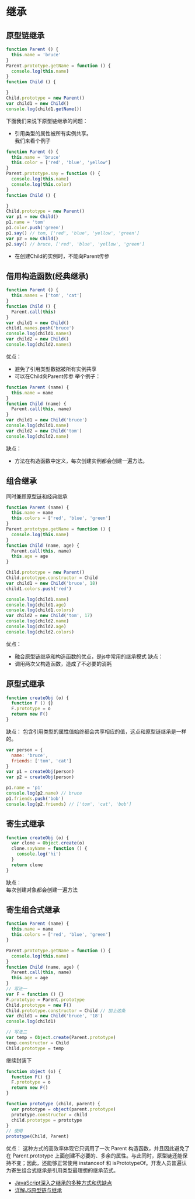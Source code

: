 # 继承
## 原型链继承
```js
function Parent () {
  this.name = 'bruce'
}
Parent.prototype.getName = function () {
  console.log(this.name)
}
function Child () {

}
Child.prototype = new Parent()
var child1 = new Child()
console.log(child1.getName())
```
下面我们来说下原型链继承的问题：
- 引用类型的属性被所有实例共享。  
我们来看个例子
```js
function Parent () {
  this.name = 'bruce'
  this.color = ['red', 'blue', 'yellow']
}
Parent.prototype.say = function () {
  console.log(this.name)
  console.log(this.color)
}
function Child () {

}
Child.prototype = new Parent()
var p1 = new Child()
p1.name = 'tom'
p1.color.push('green')
p1.say() // tom, ['red', 'blue', 'yellow', 'green']
var p2 = new Child()
p2.say() // bruce, ['red', 'blue', 'yellow', 'green']
```
- 在创建Child的实例时，不能向Parent传参

## 借用构造函数(经典继承)
```js
function Parent () {
  this.names = ['tom', 'cat']
}
function Child () {
  Parent.call(this)
}
var child1 = new Child()
child1.names.push('bruce')
console.log(child1.names)
var child2 = new Child()
console.log(child2.names)
```
优点：
- 避免了引用类型数据被所有实例共享
- 可以在Child向Parent传参
举个例子：
```js
function Parent (name) {
  this.name = name
}
function Child (name) {
  Parent.call(this, name)
}
var child1 = new Child('bruce')
console.log(child1.name)
var child2 = new Child('tom')
console.log(child2.name)
```
缺点：
- 方法在构造函数中定义，每次创建实例都会创建一遍方法。
## 组合继承
同时兼顾原型链和经典继承
```js
function Parent (name) {
  this.name = name
  this.colors = ['red', 'blue', 'green']
}
Parent.prototype.getName = function () {
  console.log(this.name)
}
function Child (name, age) {
  Parent.call(this, name)
  this.age = age
}

Child.prototype = new Parent()
Child.prototype.constructor = Child
var child1 = new Child('bruce', 18)
child1.colors.push('red')

console.log(child1.name)
console.log(child1.age)
console.log(child1.colors)
var child2 = new Child('tom', 17)
console.log(child2.name)
console.log(child2.age)
console.log(child2.colors)
```
优点：
- 融合原型链继承和构造函数的优点，是js中常用的继承模式
缺点：
- 调用两次父构造函数，造成了不必要的消耗

## 原型式继承
```js
function createObj (o) {
  function F () {}
  F.prototype = o
  return new F()
}
```
缺点：
包含引用类型的属性值始终都会共享相应的值，这点和原型链继承是一样的。
```js
var person = {
  name: 'bruce',
  friends: ['tom', 'cat']
}
var p1 = createObj(person)
var p2 = createObj(person)

p1.name = 'p1'
console.log(p2.name) // bruce
p1.friends.push('bob')
console.log(p2.friends) // ['tom', 'cat', 'bob']
```

## 寄生式继承
```js
function createObj (o) {
  var clone = Object.create(o)
  clone.sayName = function () {
    console.log('hi')
  }
  return clone
}
```
缺点：  
每次创建对象都会创建一遍方法

## 寄生组合式继承
```js
function Parent (name) {
  this.name = name
  this.colors = ['red', 'blue', 'green']
}

Parent.prototype.getName = function () {
  console.log(this.name)
}
function Child (name, age) {
  Parent.call(this, name)
  this.age = age
}
// 写法一
var F = function () {}
F.prototype = Parent.prototype
Child.prototype = new F()
Child.prototype.constructor = Child // 加上这条
var child1 = new Child('bruce', '18')
console.log(child1)

// 写法二
var temp = Object.create(Parent.prototype)
temp.constructor = Child
Child.prototype = temp

```
继续封装下
```js
function object (o) {
  function F() {}
  F.prototype = o
  return new F()
}

function prototype (child, parent) {
  var prototype = object(parent.prototype)
  prototype.constructor = child
  child.prototype = prototype
}
// 使用
prototype(Child, Parent)
```
优点：
这种方式的高效率体现它只调用了一次 Parent 构造函数，并且因此避免了在 Parent.prototype 上面创建不必要的、多余的属性。与此同时，原型链还能保持不变；因此，还能够正常使用 instanceof 和 isPrototypeOf。开发人员普遍认为寄生组合式继承是引用类型最理想的继承范式。

- [JavaScript深入之继承的多种方式和优缺点](https://github.com/mqyqingfeng/Blog/issues/16)
- [详解JS原型链与继承](http://louiszhai.github.io/2015/12/15/prototypeChain/)